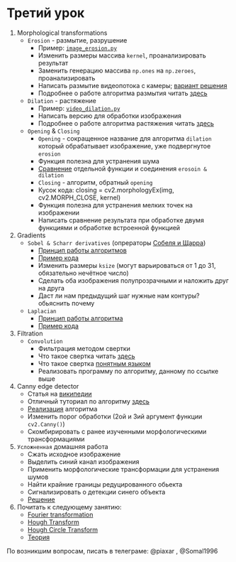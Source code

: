 # Третий урок
1. Morphological transformations
    - `Erosion` \- размытие, разрушение
        - Пример: [`image_erosion.py`][image_erosion]
        - Изменить размеры массива `kernel`, проанализировать результат
        - Заменить генерацию массива `np.ones` на `np.zeroes`, проанализировать
        - Написать размытие видеопотока с камеры; [вариант решения][video_erosion]
        - Подробнее о работе алгоритма размытия читать [здесь][how_to_erosion]
    - `Dilation` \- растяжение
        - Пример: [`video_dilation.py`][video_dilation]
        - Написать версию для обработки изображения
        - Подробнее о работе алгоритма растяжения читать [здесь][how_to_dilation]
    - `Opening` & `Closing`
        - `Opening` \- сокращенное название для алгоритма `dilation` который обрабатывает изображение, уже подвергнутое `erosion`
        - Функция полезна для устранения шума
        - [Сравнение][video_opening] отдельной функции и соединения `erosoin & dilation`
        - `Closing` \- алгоритм, обратный `opening`
        - Кусок кода: closing = cv2.morphologyEx(img, cv2.MORPH_CLOSE, kernel)
        - Функция полезна для устранения мелких точек на изображении
        - Написать сравнение результата при обработке двумя функциями и обработке встроенной функцией
2. Gradients
    - `Sobel & Scharr derivatives` (опрераторы [Собеля и Щарра][sobel_scharr])
        - [Принцип работы алгоритмов][how_to_sobel]
        - [Пример кода][sobel_conturs]
        - Изменить размеры `ksize` (могут варьироваться от 1 до 31, обязательно нечётное число)
        - Сделать оба изображения полупрозрачными и наложить друг на друга
        - Даст ли нам предыдущий шаг нужные нам контуры? обьяснить почему
    - `Laplacian`
        - [Принцип работы алгоритма][how_to_laplacian]
        - [Пример кода][laplscian_conturs]
3. Filtration
    - `Convolution`
        - Фильтрация методом свертки
        - Что такое свертка читать [здесь][what_is_convolution]
        - Что такое свертка [понятным языком][convolution_easy]
        - Реализовать программу по алгоритму, данному по ссылке выше
4. Canny edge detector
    - Статья на [википедии][canny_edge]
    - Отличный туториал по алгоритму [здесь][how_to_canny]
    - [Реализация][canny_edge_detector] алгоритма
    - Изменить порог обработки (2ой и 3ий аргумент функции `cv2.Canny()`)
    - Скомбирировать с ранее изученными морфологическими трансформациями
5. `Усложненная` домашняя работа
    - Сжать исходное изображение
    - Выделить синий канал изображения 
    - Применить морфологические трансформации для устранения шумов
    - Найти крайние границы редуцированного обьекта
    - Сигнализировать о детекции синего объекта
    - [Решение][homework]
6. Почитать к следующему занятию:
    - [Fourier transformation](http://docs.opencv.org/3.1.0/de/dbc/tutorial_py_fourier_transform.html#gsc.tab=0)
    - [Hough Transform](http://docs.opencv.org/3.1.0/d6/d10/tutorial_py_houghlines.html#gsc.tab=0)
    - [Hough Circle Transform](http://docs.opencv.org/3.1.0/da/d53/tutorial_py_houghcircles.html#gsc.tab=0)
    - [Теория](https://ru.wikipedia.org/wiki/%D0%9F%D1%80%D0%B5%D0%BE%D0%B1%D1%80%D0%B0%D0%B7%D0%BE%D0%B2%D0%B0%D0%BD%D0%B8%D0%B5_%D0%A5%D0%B0%D1%84%D0%B0)

По возникшим вопросам, писать в телеграме: @piaxar , @Somal1996

[image_erosion]:./src/image_erosion.py
[video_erosion]:./src/video_erosion.py
[video_dilation]:./src/video_dilation.py
[video_opening]:./src/video_opening.py
[sobel_conturs]:./src/sobel_conturs.py
[laplscian_conturs]:./src/laplscian_conturs.py
[canny_edge_detector]:./src/canny_edge_detector.py
[homework]:./src/homework.py
[how_to_erosion]:http://homepages.inf.ed.ac.uk/rbf/HIPR2/erode.htm
[how_to_dilation]:http://homepages.inf.ed.ac.uk/rbf/HIPR2/dilate.htm
[how_to_sobel]:https://habrahabr.ru/post/128753/
[how_to_laplacian]:http://robocraft.ru/blog/computervision/460.html
[how_to_canny]:http://dasl.mem.drexel.edu/alumni/bGreen/www.pages.drexel.edu/_weg22/can_tut.html
[canny_edge]:https://en.wikipedia.org/wiki/Canny_edge_detector
[sobel_scharr]:https://ru.wikipedia.org/wiki/%D0%9E%D0%BF%D0%B5%D1%80%D0%B0%D1%82%D0%BE%D1%80_%D0%A1%D0%BE%D0%B1%D0%B5%D0%BB%D1%8F
[what_is_convolution]:https://ru.wikipedia.org/wiki/%D0%A1%D0%B2%D1%91%D1%80%D1%82%D0%BA%D0%B0_(%D0%BC%D0%B0%D1%82%D0%B5%D0%BC%D0%B0%D1%82%D0%B8%D1%87%D0%B5%D1%81%D0%BA%D0%B8%D0%B9_%D0%B0%D0%BD%D0%B0%D0%BB%D0%B8%D0%B7)
[convolution_easy]:https://habrahabr.ru/post/62738/
